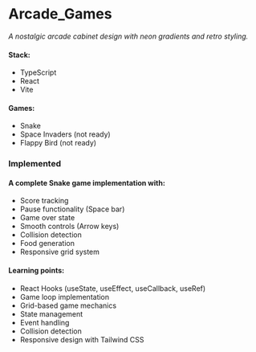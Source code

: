 # Arcade_Games


*A nostalgic arcade cabinet design with neon gradients and retro styling.*

#### Stack:
- TypeScript
- React
- Vite

#### Games:
- Snake
- Space Invaders (not ready)
- Flappy Bird (not ready)


### Implemented
#### A complete Snake game implementation with:
- Score tracking
- Pause functionality (Space bar)
- Game over state
- Smooth controls (Arrow keys)
- Collision detection
- Food generation
- Responsive grid system

#### Learning points:
- React Hooks (useState, useEffect, useCallback, useRef)
- Game loop implementation
- Grid-based game mechanics
- State management
- Event handling
- Collision detection
- Responsive design with Tailwind CSS
